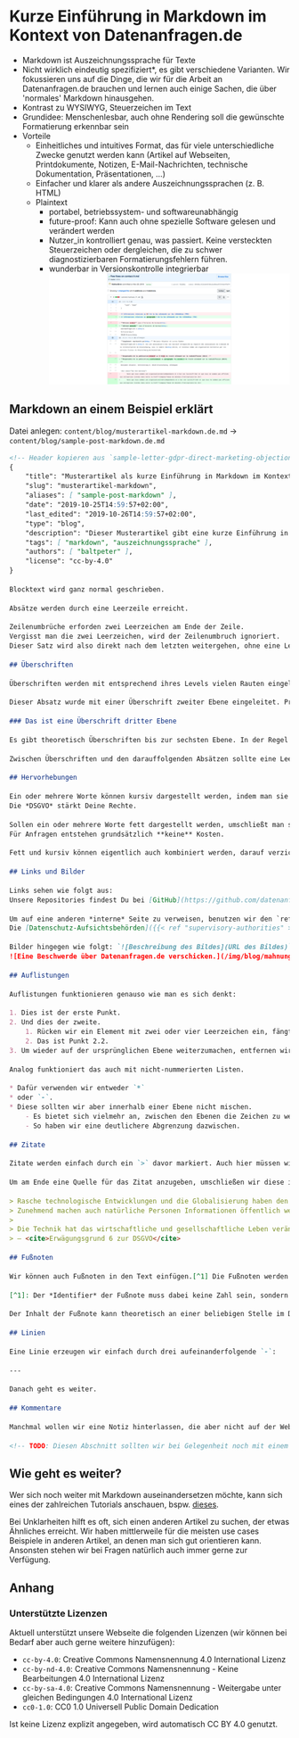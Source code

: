 # Kurze Einführung in Markdown im Kontext von Datenanfragen.de

<!-- Diese Punkt erst einfach ohne große Visualisierung erzählen. Den Beispielcommit unten live auf GitHub zeigen. -->

- Markdown ist Auszeichnungssprache für Texte
- Nicht wirklich eindeutig spezifiziert\*, es gibt verschiedene Varianten. Wir fokussieren uns auf die Dinge, die wir für die Arbeit an Datenanfragen.de brauchen und lernen auch einige Sachen, die über 'normales' Markdown hinausgehen.
- Kontrast zu WYSIWYG, Steuerzeichen im Text
- Grundidee: Menschenlesbar, auch ohne Rendering soll die gewünschte Formatierung erkennbar sein
- Vorteile
  * Einheitliches und intuitives Format, das für viele unterschiedliche Zwecke genutzt werden kann (Artikel auf Webseiten, Printdokumente, Notizen, E-Mail-Nachrichten, technische Dokumentation, Präsentationen, …)
  * Einfacher und klarer als andere Auszeichnungssprachen (z. B. HTML)
  * Plaintext
    - portabel, betriebssystem- und softwareunabhängig
    - future-proof: Kann auch ohne spezielle Software gelesen und verändert werden
    - Nutzer_in kontrolliert genau, was passiert. Keine versteckten Steuerzeichen oder dergleichen, die zu schwer diagnostizierbaren Formatierungsfehlern führen.
    - wunderbar in Versionskontrolle integrierbar <!-- Demonstrieren mit: https://github.com/datenanfragen/website/commit/094d0cc413c6e467d9cdce99eedf27d4ab4f9df4 -->  
      ![Übersicht der Änderungen an einem Markdowndokument](/res/screenshot-github-markdown-diff.png)

## Markdown an einem Beispiel erklärt

<!-- Das folgende Markdown live im Editor im Repo "entwickeln" mit preview der gerenderten Seite daneben. -->

Datei anlegen: `content/blog/musterartikel-markdown.de.md` -> `content/blog/sample-post-markdown.de.md`

```md
<!-- Header kopieren aus `sample-letter-gdpr-direct-marketing-objection.de.md`. -->
{
    "title": "Musterartikel als kurze Einführung in Markdown im Kontext von Datenanfragen.de",
    "slug": "musterartikel-markdown",
    "aliases": [ "sample-post-markdown" ],
    "date": "2019-10-25T14:59:57+02:00",
    "last_edited": "2019-10-26T14:59:57+02:00",
    "type": "blog",
    "description": "Dieser Musterartikel gibt eine kurze Einführung in die Auszeichnungssprache Markdown. Er fokussiert sich dabei auf die Inhalte, die für die Mitarbeit an Datenanfragen.de wichtig sind.",
    "tags": [ "markdown", "auszeichnungssprache" ],
    "authors": [ "baltpeter" ],
    "license": "cc-by-4.0"
}

Blocktext wird ganz normal geschrieben.

Absätze werden durch eine Leerzeile erreicht.

Zeilenumbrüche erforden zwei Leerzeichen am Ende der Zeile.  
Vergisst man die zwei Leerzeichen, wird der Zeilenumbruch ignoriert.
Dieser Satz wird also direkt nach dem letzten weitergehen, ohne eine Leerzeile dazwischen.

## Überschriften

Überschriften werden mit entsprechend ihres Levels vielen Rauten eingeleitet.

Dieser Absatz wurde mit einer Überschrift zweiter Ebene eingeleitet. Pro Seite gibt es nur eine Überschrift erster Ebene, die wird aber automatisch aus dem Titel generiert.

### Das ist eine Überschrift dritter Ebene

Es gibt theoretisch Überschriften bis zur sechsten Ebene. In der Regel benutzen wir sie aber nur bis zur dritten oder maximal vierten Ebene.

Zwischen Überschriften und den darauffolgenden Absätzen sollte eine Leerzeile stehen.

## Hervorhebungen

Ein oder mehrere Worte können kursiv dargestellt werden, indem man sie mit Sternchen (`*`) umschließt:  
Die *DSGVO* stärkt Deine Rechte.

Sollen ein oder mehrere Worte fett dargestellt werden, umschließt man sie mit je **zwei** Sternchen:  
Für Anfragen entstehen grundsätzlich **keine** Kosten.

Fett und kursiv können eigentlich auch kombiniert werden, darauf verzichten wir aber aus stylistischen Gründen.

## Links und Bilder

Links sehen wie folgt aus:  
Unsere Repositories findest Du bei [GitHub](https://github.com/datenanfragen).

Um auf eine anderen *interne* Seite zu verweisen, benutzen wir den `ref`-Shortcode und geben darin den *Dateinamen* dieser anderen Seite an:  
Die [Datenschutz-Aufsichtsbehörden]({{< ref "supervisory-authorities" >}}) sind unabhängige Stellen in jedem EU-Land, deren Aufgabe es ist die Einhaltung der Datenschutzgesetze sicherzustellen.

Bilder hingegen wie folgt: `![Beschreibung des Bildes](URL des Bildes)`, also z. B.:  
![Eine Beschwerde über Datenanfragen.de verschicken.](/img/blog/mahnung-senden.png)

## Auflistungen

Auflistungen funktionieren genauso wie man es sich denkt:

1. Dies ist der erste Punkt.
2. Und dies der zweite.
    1. Rücken wir ein Element mit zwei oder vier Leerzeichen ein, fängt es eine neue Aufzählungsebene an.
    2. Das ist Punkt 2.2.
3. Um wieder auf der ursprünglichen Ebene weiterzumachen, entfernen wir einfach die Einrückung.

Analog funktioniert das auch mit nicht-nummerierten Listen.

* Dafür verwenden wir entweder `*`
* oder `-`.
* Diese sollten wir aber innerhalb einer Ebene nicht mischen.
    - Es bietet sich vielmehr an, zwischen den Ebenen die Zeichen zu wechseln.
    - So haben wir eine deutlichere Abgrenzung dazwischen.

## Zitate

Zitate werden einfach durch ein `>` davor markiert. Auch hier müssen wir die zwei Leerzeichen am Ende der Zeile für eine Leerzeile beachten. Auch leere Zeilen für Absätze werden mit einem `>` begonnen.

Um am Ende eine Quelle für das Zitat anzugeben, umschließen wir diese in `<cite>` und `</cite>`. Das ist kein Teil von Markdown, sondern wir verwenden hier einfach normales HTML innerhalb unseres Markdowns.

> Rasche technologische Entwicklungen und die Globalisierung haben den Datenschutz vor neue Herausforderungen gestellt. Das Ausmaß der Erhebung und des Austauschs personenbezogener Daten hat eindrucksvoll zugenommen. […]  
> Zunehmend machen auch natürliche Personen Informationen öffentlich weltweit zugänglich.
>
> Die Technik hat das wirtschaftliche und gesellschaftliche Leben verändert und dürfte den Verkehr personenbezogener Daten innerhalb der Union sowie die Datenübermittlung an Drittländer und internationale Organisationen noch weiter erleichtern, wobei ein hohes Datenschutzniveau zu gewährleisten ist.  
> – <cite>Erwägungsgrund 6 zur DSGVO</cite>

## Fußnoten

Wir können auch Fußnoten in den Text einfügen.[^1] Die Fußnoten werden automatisch durchnummiert.

[^1]: Der *Identifier* der Fußnote muss dabei keine Zahl sein, sondern wir können auch ein Wort verwenden.

Der Inhalt der Fußnote kann theoretisch an einer beliebigen Stelle im Dokument stehen, der besseren Lesbarkeit halber sollte er aber direkt auf die Fußnote folgen.

## Linien

Eine Linie erzeugen wir einfach durch drei aufeinanderfolgende `-`:

---

Danach geht es weiter.

## Kommentare

Manchmal wollen wir eine Notiz hinterlassen, die aber nicht auf der Webseite erscheint. Das geht mit einem Kommentar.

<!-- TODO: Diesen Abschnitt sollten wir bei Gelegenheit noch mit einem Bild versehen. @zner0L: Machst du das? -->
```

## Wie geht es weiter?

Wer sich noch weiter mit Markdown auseinandersetzen möchte, kann sich eines der zahlreichen Tutorials anschauen, bspw. [dieses](https://www.markdowntutorial.com/).

Bei Unklarheiten hilft es oft, sich einen anderen Artikel zu suchen, der etwas Ähnliches erreicht. Wir haben mittlerweile für die meisten use cases Beispiele in anderen Artikel, an denen man sich gut orientieren kann. Ansonsten stehen wir bei Fragen natürlich auch immer gerne zur Verfügung.

## Anhang

### Unterstützte Lizenzen

Aktuell unterstützt unsere Webseite die folgenden Lizenzen (wir können bei Bedarf aber auch gerne weitere hinzufügen):

* `cc-by-4.0`: Creative Commons Namensnennung 4.0 International Lizenz
* `cc-by-nd-4.0`: Creative Commons Namensnennung - Keine Bearbeitungen 4.0 International Lizenz
* `cc-by-sa-4.0`: Creative Commons Namensnennung - Weitergabe unter gleichen Bedingungen 4.0 International Lizenz
* `cc0-1.0`: CC0 1.0 Universell Public Domain Dedication

Ist keine Lizenz explizit angegeben, wird automatisch CC BY 4.0 genutzt.
